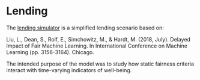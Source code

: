 # Lending
The [lending simulator](https://arxiv.org/abs/1803.04383) is a simplified
lending scenario based on:

Liu, L., Dean, S., Rolf, E., Simchowitz, M., & Hardt, M. (2018, July). Delayed
Impact of Fair Machine Learning. In International Conference on Machine Learning
(pp. 3156-3164). Chicago.

The intended purpose of the model was to study how static fairness criteria
interact with time-varying indicators of well-being.

